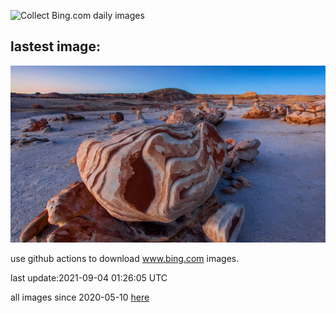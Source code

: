 ![Collect Bing.com daily images](https://github.com/counter2015/bing-daily-images/workflows/Collect%20Bing.com%20daily%20images/badge.svg)
## lastest image:
![](images/AlienEggs.jpg)

use github actions to download www.bing.com images.

last update:2021-09-04 01:26:05 UTC

all images since 2020-05-10 [here](https://github.com/counter2015/bing-daily-images/tree/master/images) 
